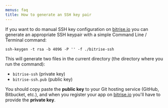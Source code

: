 ```yaml
---
menus: faq
title: How to generate an SSH key pair
---
```

If you want to do manual SSH key configuration on [bitrise.io](https://www.bitrise.io)
you can generate an appropriate SSH keypair with a simple Command Line / Terminal command:

```
ssh-keygen -t rsa -b 4096 -P '' -f ./bitrise-ssh
```

This will generate two files in the current directory (the directory where
you run the command):

- `bitrise-ssh` (private key)
- `bitrise-ssh.pub` (public key)

You should copy paste the __public key__ to your Git hosting service (GitHub, Bitbucket, etc.),
and when you register your app on [bitrise.io](https://www.bitrise.io)
you'll have to provide the __private key__.
